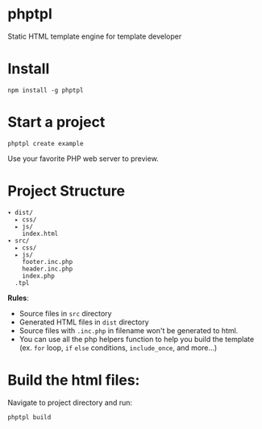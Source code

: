 phptpl
======

Static HTML template engine for template developer

Install
= 

    npm install -g phptpl

Start a project
=

    phptpl create example
    
Use your favorite PHP web server to preview.

Project Structure
=

    ▾ dist/
      ▸ css/
      ▸ js/
        index.html
    ▾ src/
      ▸ css/
      ▸ js/
        footer.inc.php
        header.inc.php
        index.php
      .tpl

**Rules**:
- Source files in `src` directory
- Generated HTML files in `dist` directory
- Source files with `.inc.php` in filename won't be generated to html.
- You can use all the php helpers function to help you build the template (ex. `for` loop, `if` `else` conditions, `include_once`, and more...)


Build the html files:
=

Navigate to project directory and run:
    
    phptpl build

